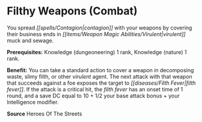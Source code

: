 ﻿---
cssclass: [feats]

---
# Filthy Weapons (Combat)

You spread _[[spells/Contagion|contagion]]_ with your weapons by covering their business ends in _[[items/Weapon Magic Abilities/Virulent|virulent]]_ muck and sewage.

**Prerequisites:** Knowledge (dungeoneering) 1 rank, Knowledge (nature) 1 rank.

**Benefit:** You can take a standard action to cover a weapon in decomposing waste, slimy filth, or other _virulent_ agent. The next attack with that weapon that succeeds against a foe exposes the target to _[[diseases/Filth Fever|filth fever]]_. If the attack is a critical hit, the _filth fever_ has an onset time of 1 round, and a save DC equal to 10 + 1/2 your base attack bonus + your Intelligence modifier.

**Source** Heroes Of The Streets